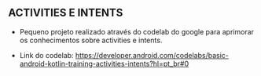 ## ACTIVITIES E INTENTS

- Pequeno projeto realizado através do codelab do google para aprimorar os conhecimentos sobre activities e intents.

- Link do codelab: https://developer.android.com/codelabs/basic-android-kotlin-training-activities-intents?hl=pt_br#0